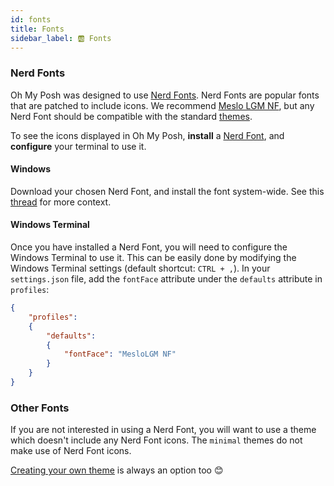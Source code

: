 ```yaml
---
id: fonts
title: Fonts
sidebar_label: 🆎 Fonts
---
```


### Nerd Fonts

Oh My Posh was designed to use [Nerd Fonts][nerdfonts]. Nerd Fonts are popular fonts that are patched to include icons.
We recommend [Meslo LGM NF][meslo], but any Nerd Font should be compatible with the standard [themes][themes].

To see the icons displayed in Oh My Posh, **install** a [Nerd Font][nerdfonts], and **configure** your terminal to use it.

#### Windows

Download your chosen Nerd Font, and install the font system-wide. See this [thread][font-thread] for more context.

#### Windows Terminal

Once you have installed a Nerd Font, you will need to configure the Windows Terminal to use it. This can be easily done
by modifying the Windows Terminal settings (default shortcut: `CTRL + ,`). In your `settings.json` file, add the
`fontFace` attribute under the `defaults` attribute in `profiles`:

```json
{
    "profiles":
    {
        "defaults":
        {
            "fontFace": "MesloLGM NF"
        }
    }
}
```

### Other Fonts

If you are not interested in using a Nerd Font, you will want to use a theme which doesn't include any Nerd Font icons.
The `minimal` themes do not make use of Nerd Font icons.

[Creating your own theme][configuration] is always an option too 😊

[nerdfonts]: https://www.nerdfonts.com/
[meslo]: https://github.com/ryanoasis/nerd-fonts/releases/download/v2.1.0/Meslo.zip
[themes]: https://github.com/JanDeDobbeleer/oh-my-posh/tree/main/themes
[font-thread]: https://github.com/JanDeDobbeleer/oh-my-posh/issues/145#issuecomment-730162622
[configuration]: /docs/configure
